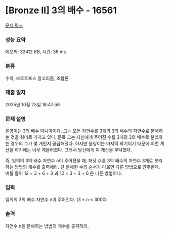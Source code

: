 # [Bronze II] 3의 배수 - 16561 

[문제 링크](https://www.acmicpc.net/problem/16561) 

### 성능 요약

메모리: 32412 KB, 시간: 36 ms

### 분류

수학, 브루트포스 알고리즘, 조합론

### 제출 일자

2025년 10월 23일 18:47:59

### 문제 설명

<p>윤영이는 3의 배수 마니아이다. 그는 모든 자연수를 3개의 3의 배수의 자연수로 분해하는 것을 취미로 가지고 있다. 문득 그는 자신에게 주어진 수를 3개의 3의 배수로 분리하는 경우의 수가 몇 개인지 궁금해졌다. 하지만 윤영이는 마지막 학기이기 때문에 이런 계산을 하기에는 너무 게을러졌다. 그래서 당신에게 이 계산을 부탁했다.</p>

<p>즉, 임의의 3의 배수 자연수 n이 주어졌을 때, 해당 수를 3의 배수의 자연수 3개로 분리하는 방법의 개수를 출력해라. 단 분해한 수의 순서가 다르면 다른 방법으로 간주한다. 예를 들어 12 = 3 + 6 + 3 과 12 = 3 + 3 + 6 은 다른 방법이다.</p>

### 입력 

 <p>임의의 3의 배수 자연수 n이 주어진다. (3 ≤ n ≤ 3000)</p>

### 출력 

 <p>자연수 n을 분해하는 방법의 개수를 출력하라.</p>

